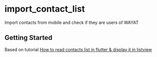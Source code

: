 # import_contact_list

Import contacts from mobile and check if they are users of WAYAT

## Getting Started

Based on tutorial [How to read contacts list in flutter & display it in listview](https://protocoderspoint.com/how-to-read-contacts-list-in-flutter-display-it-in-listview/)
